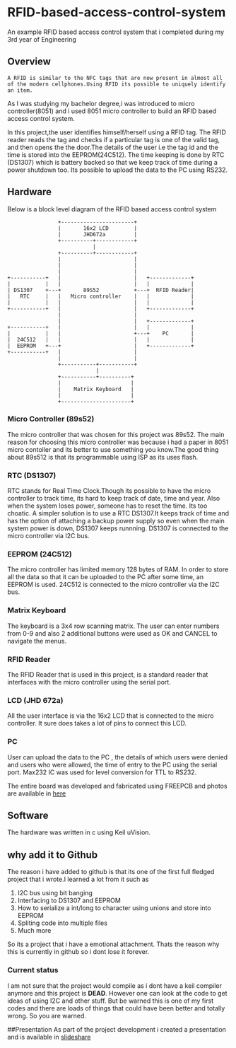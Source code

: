 # RFID-based-access-control-system
  An example RFID based access control system that i completed during my 3rd year of Engineering
  
## Overview 
    A RFID is similar to the NFC tags that are now present in almost all of the modern cellphones.Using RFID its possible to uniquely identify an item.
  
  As I was studying my bachelor degree,i was introduced to micro controller(8051) and i used 8051 micro controller to build an RFID based access control system.
  
  In this project,the user identifies himself/herself using a RFID tag. The RFID reader reads the tag and checks if a particular tag is one of the valid tag, and then opens the the door.The details of the user i.e the tag id and the time is stored into the EEPROM(24C512). The time keeping is done by RTC (DS1307) which is battery backed so that we keep track of time during a power shutdown too. Its possible to upload the data to the PC using RS232.

## Hardware
  
  Below is a block level diagram of the RFID based access control system

        		    +-----------------------+                  
                	|       16x2 LCD        |                  
                	|       JHD672a         |                  
                	+----------+------------+                  
                    	       |                               
        	        +----------+------------+                  
    		        |                       |                  
            		|                       |                  
           			|                       |
    +-----------+   |                       |   +-------------+
    |           |   |                       |   |             |
    | DS1307    +---+       89S52           +---+  RFID Reader|
    |   RTC     |   |   Micro controller    |   |             |
    |           |   |                       |   |             |
    +-----------+   |                       |   +-------------+
    				|                       |                  
            		|                       |   +-------------+
    +-----------+   |                       |   |             |
    |           |   |                       +---+    PC       |
    |  24C512   |   |                       |   |             |
    |  EEPROM   +---+                       |   +-------------+
    +-----------+   |                       |                  
    	            |                       |                  
        	        +-----------+-----------+                  
            	                |                              
                	+-----------+----------+                                                         
               		|                      |                  
                 	|    Matrix Keyboard   |                  
                 	|                      |                  
                 	+----------------------+                  

### Micro Controller (89s52)
  The micro controller that was chosen for this project was 89s52. The main reason for choosing this micro controller was because i had a paper in 8051 micro contoller and its better to use something you know.The good thing about 89s512 is that its programmable using ISP as its uses flash.

### RTC (DS1307)
  RTC stands for Real Time Clock.Though its possible to have the micro controller to track time, its hard to keep track of date, time and year. Also when the system loses power, someone has to reset the time. Its too choatic. A simpler solution is to use a RTC DS1307.It keeps track of time and has the option of attaching a backup power supply so  even when the main system power is down, DS1307 keeps runnning. DS1307 is connected to the micro controller via I2C bus.

### EEPROM (24C512)
  The micro controller has limited memory 128 bytes of RAM. In order to store all the data so that it can be uploaded to the PC after some time, an EEPROM is used. 24C512 is connected to the micro controller via the I2C bus.

### Matrix Keyboard 
  The keyboard is a 3x4 row scanning matrix. The user can enter numbers from 0-9 and also 2 additional buttons were used as OK and CANCEL to navigate the menus. 
    
### RFID Reader
  The RFID Reader that is used in this project, is a standard reader that interfaces with the micro controller using the serial port.
   
### LCD (JHD 672a)
  All the user interface is via the 16x2 LCD that is connected to the micro controller. It sure does takes a lot of pins to connect this LCD.
    
### PC
  User can upload the data to the PC , the details of which users were denied and users who were allowed, the time of entry to the PC using the serial port. Max232 IC was used for level conversion for TTL to RS232. 

The entire board was developed and fabricated using FREEPCB and photos are available in [here](https://picasaweb.google.com/116927737060766804834/RFIDBasedAccessControlSystem?authuser=0&feat=directlink)


## Software

The hardware was written in c using Keil uVision.

## why add it to Github

The reason i have added to github is that its one of the first full fledged project that i wrote.I learned a lot from it such as 
  1. I2C bus using bit banging
  2. Interfacing to DS1307 and EEPROM
  3. How to serialize a int/long to character using unions and store into EEPROM
  4. Spliting code into multiple files 
  5. Much more
  
So its a project that i have a emotional attachment. Thats the reason why this is currently in github so i dont lose it forever.

### Current status
  I am not sure that the project would compile as i dont have a keil compiler anymore  and this project is **DEAD**. However one can look at the code to get ideas of using I2C and other stuff. But be warned this is one of my first codes and there are loads of things that could have been better and totally wrong. So you are warned.

##Presentation
  As part of the project development i created  a presentation and is available in [slideshare](http://www.slideshare.net/pradheepshrinivasan/rfid-based-access-control-ppt)
    
